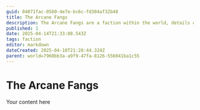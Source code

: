 ```yaml
---
guid: 04071fac-0560-4e7e-bc6c-fd304af32b48
title: The Arcane Fangs
description: The Arcane Fangs are a faction within the world, details of which are yet to be defined.
published: 1
date: 2025-04-14T21:33:08.543Z
tags: faction
editor: markdown
dateCreated: 2025-04-10T21:28:44.324Z
parent: world=7960bb3a-a9f9-47fa-8126-556041ba1c55
---
```


# The Arcane Fangs
Your content here
